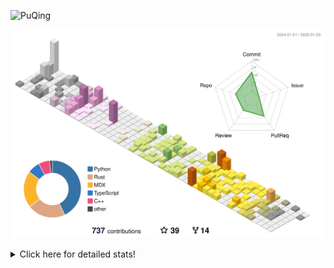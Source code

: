 ![PuQing](https://user-images.githubusercontent.com/27223114/171565019-9a56fae6-b08b-421f-99db-7e830da42371.png)

![](./profile-3d-contrib/profile-season-animate.svg)

<details>
<summary>Click here for detailed stats!</summary>

<!--START_SECTION:waka-->
![Lines of code](https://img.shields.io/badge/From%20Hello%20World%20I%27ve%20Written-1.7%20million%20lines%20of%20code-blue)

**🐱 My GitHub Data** 

> 📦 416.7 kB Used in GitHub's Storage 
 > 
> 🏆 6 Contributions in the Year 2025
 > 
> 🚫 Not Opted to Hire
 > 
> 📜 37 Public Repositories 
 > 
> 🔑 33 Private Repositories 
 > 
**I'm an Early 🐤** 

```text
🌞 Morning                736 commits         ██░░░░░░░░░░░░░░░░░░░░░░░   08.35 % 
🌆 Daytime                3914 commits        ███████████░░░░░░░░░░░░░░   44.39 % 
🌃 Evening                1993 commits        ██████░░░░░░░░░░░░░░░░░░░   22.60 % 
🌙 Night                  2175 commits        ██████░░░░░░░░░░░░░░░░░░░   24.67 % 
```


📊 **This Week I Spent My Time On** 

```text
💬 Programming Languages: 
PPTMan                   1 hr 14 mins        ███████████░░░░░░░░░░░░░░   45.42 % 
Communicating            42 mins             ██████░░░░░░░░░░░░░░░░░░░   25.67 % 
Other                    40 mins             ██████░░░░░░░░░░░░░░░░░░░   24.61 % 
Music                    4 mins              █░░░░░░░░░░░░░░░░░░░░░░░░   02.45 % 
Reading Paper            3 mins              ░░░░░░░░░░░░░░░░░░░░░░░░░   01.84 % 

🔥 Editors: 
MicrosoftPowerPoint      1 hr 14 mins        ███████████░░░░░░░░░░░░░░   45.42 % 
Mail                     42 mins             ██████░░░░░░░░░░░░░░░░░░░   25.67 % 
Telegram                 40 mins             ██████░░░░░░░░░░░░░░░░░░░   24.59 % 
NetEaseMusic             4 mins              █░░░░░░░░░░░░░░░░░░░░░░░░   02.45 % 
Zotero                   3 mins              ░░░░░░░░░░░░░░░░░░░░░░░░░   01.84 % 

💻 Operating System: 
Mac                      2 hrs 44 mins       █████████████████████████   100.00 % 
```


<!--END_SECTION:waka-->
</details>
